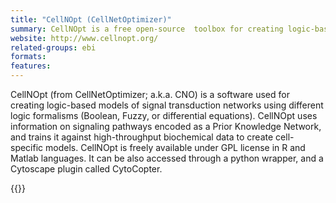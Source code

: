 ```yaml
---
title: "CellNOpt (CellNetOptimizer)"
summary: CellNOpt is a free open-source  toolbox for creating logic-based models of signal transduction networks, and training them against high-throughput biochemical data.
website: http://www.cellnopt.org/
related-groups: ebi
formats: 
features: 
---
```



CellNOpt (from CellNetOptimizer; a.k.a. CNO) is a software used for creating logic-based models of signal transduction networks using different logic formalisms (Boolean, Fuzzy, or differential equations). CellNOpt uses information on signaling pathways encoded as a Prior Knowledge Network, and trains it against high-throughput biochemical data to create cell-specific models. CellNOpt is freely available under GPL license in R and Matlab languages. It can be also accessed through a python wrapper, and a Cytoscape plugin called CytoCopter.

{{<ref Terfve2012>}}



